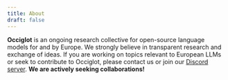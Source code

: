 ```yaml
---
title: About
draft: false
---
```


**Occiglot** is an ongoing research collective for open-source language models for and by Europe.
We strongly believe in transparent research and exchange of ideas. 
If you are working on topics relevant to European LLMs or seek to contribute to Occiglot, please contact us or join our [Discord server](https://discord.gg/wUpvYs4XvM). **We are actively seeking collaborations!**
